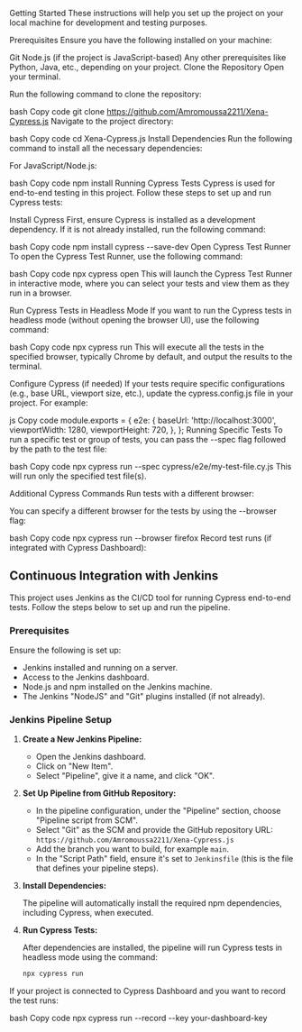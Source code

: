 Getting Started
These instructions will help you set up the project on your local machine for development and testing purposes.

Prerequisites
Ensure you have the following installed on your machine:

Git
Node.js (if the project is JavaScript-based)
Any other prerequisites like Python, Java, etc., depending on your project.
Clone the Repository
Open your terminal.

Run the following command to clone the repository:

bash
Copy code
git clone https://github.com/Amromoussa2211/Xena-Cypress.js
Navigate to the project directory:

bash
Copy code
cd Xena-Cypress.js
Install Dependencies
Run the following command to install all the necessary dependencies:

For JavaScript/Node.js:

bash
Copy code
npm install
Running Cypress Tests
Cypress is used for end-to-end testing in this project. Follow these steps to set up and run Cypress tests:

Install Cypress
First, ensure Cypress is installed as a development dependency. If it is not already installed, run the following command:

bash
Copy code
npm install cypress --save-dev
Open Cypress Test Runner
To open the Cypress Test Runner, use the following command:

bash
Copy code
npx cypress open
This will launch the Cypress Test Runner in interactive mode, where you can select your tests and view them as they run in a browser.

Run Cypress Tests in Headless Mode
If you want to run the Cypress tests in headless mode (without opening the browser UI), use the following command:

bash
Copy code
npx cypress run
This will execute all the tests in the specified browser, typically Chrome by default, and output the results to the terminal.

Configure Cypress (if needed)
If your tests require specific configurations (e.g., base URL, viewport size, etc.), update the cypress.config.js file in your project. For example:

js
Copy code
module.exports = {
  e2e: {
    baseUrl: 'http://localhost:3000',
    viewportWidth: 1280,
    viewportHeight: 720,
  },
};
Running Specific Tests
To run a specific test or group of tests, you can pass the --spec flag followed by the path to the test file:

bash
Copy code
npx cypress run --spec cypress/e2e/my-test-file.cy.js
This will run only the specified test file(s).

Additional Cypress Commands
Run tests with a different browser:

You can specify a different browser for the tests by using the --browser flag:

bash
Copy code
npx cypress run --browser firefox
Record test runs (if integrated with Cypress Dashboard):



## Continuous Integration with Jenkins

This project uses Jenkins as the CI/CD tool for running Cypress end-to-end tests. Follow the steps below to set up and run the pipeline.

### Prerequisites

Ensure the following is set up:
- Jenkins installed and running on a server.
- Access to the Jenkins dashboard.
- Node.js and npm installed on the Jenkins machine.
- The Jenkins "NodeJS" and "Git" plugins installed (if not already).

### Jenkins Pipeline Setup

1. **Create a New Jenkins Pipeline:**

   - Open the Jenkins dashboard.
   - Click on "New Item".
   - Select "Pipeline", give it a name, and click "OK".

2. **Set Up Pipeline from GitHub Repository:**

   - In the pipeline configuration, under the "Pipeline" section, choose "Pipeline script from SCM".
   - Select "Git" as the SCM and provide the GitHub repository URL: `https://github.com/Amromoussa2211/Xena-Cypress.js`
   - Add the branch you want to build, for example `main`.
   - In the "Script Path" field, ensure it's set to `Jenkinsfile` (this is the file that defines your pipeline steps).

3. **Install Dependencies:**

   The pipeline will automatically install the required npm dependencies, including Cypress, when executed.

4. **Run Cypress Tests:**

   After dependencies are installed, the pipeline will run Cypress tests in headless mode using the command:

   ```bash
   npx cypress run


If your project is connected to Cypress Dashboard and you want to record the test runs:

bash
Copy code
npx cypress run --record --key your-dashboard-key
